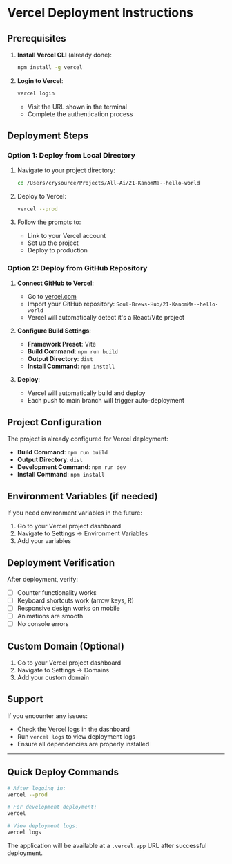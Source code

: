 # Vercel Deployment Instructions

## Prerequisites
1. **Install Vercel CLI** (already done):
   ```bash
   npm install -g vercel
   ```

2. **Login to Vercel**:
   ```bash
   vercel login
   ```
   - Visit the URL shown in the terminal
   - Complete the authentication process

## Deployment Steps

### Option 1: Deploy from Local Directory
1. Navigate to your project directory:
   ```bash
   cd /Users/crysource/Projects/All-Ai/21-KanomMa--hello-world
   ```

2. Deploy to Vercel:
   ```bash
   vercel --prod
   ```

3. Follow the prompts to:
   - Link to your Vercel account
   - Set up the project
   - Deploy to production

### Option 2: Deploy from GitHub Repository
1. **Connect GitHub to Vercel**:
   - Go to [vercel.com](https://vercel.com)
   - Import your GitHub repository: `Soul-Brews-Hub/21-KanomMa--hello-world`
   - Vercel will automatically detect it's a React/Vite project

2. **Configure Build Settings**:
   - **Framework Preset**: Vite
   - **Build Command**: `npm run build`
   - **Output Directory**: `dist`
   - **Install Command**: `npm install`

3. **Deploy**:
   - Vercel will automatically build and deploy
   - Each push to main branch will trigger auto-deployment

## Project Configuration

The project is already configured for Vercel deployment:

- **Build Command**: `npm run build`
- **Output Directory**: `dist`
- **Development Command**: `npm run dev`
- **Install Command**: `npm install`

## Environment Variables (if needed)
If you need environment variables in the future:
1. Go to your Vercel project dashboard
2. Navigate to Settings → Environment Variables
3. Add your variables

## Deployment Verification

After deployment, verify:
- [ ] Counter functionality works
- [ ] Keyboard shortcuts work (arrow keys, R)
- [ ] Responsive design works on mobile
- [ ] Animations are smooth
- [ ] No console errors

## Custom Domain (Optional)
1. Go to your Vercel project dashboard
2. Navigate to Settings → Domains
3. Add your custom domain

## Support
If you encounter any issues:
- Check the Vercel logs in the dashboard
- Run `vercel logs` to view deployment logs
- Ensure all dependencies are properly installed

---

## Quick Deploy Commands

```bash
# After logging in:
vercel --prod

# For development deployment:
vercel

# View deployment logs:
vercel logs
```

The application will be available at a `.vercel.app` URL after successful deployment.
